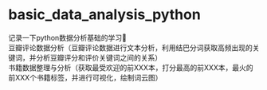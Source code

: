 # basic_data_analysis_python
记录一下python数据分析基础的学习👣  
豆瓣评论数据分析（豆瓣评论数据进行文本分析，利用结巴分词获取高频出现的关键词，并分析豆瓣评分和评价关键词之间的关系）  
书籍数据整理与分析（获取最受欢迎的前XXX本，打分最高的前XXX本，最火的前XXX个书籍标签，并进行可视化，绘制词云图）
